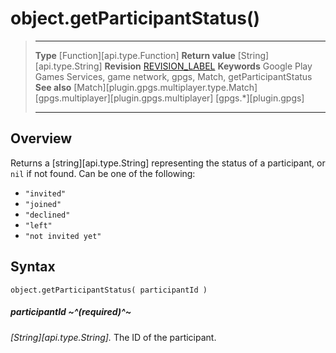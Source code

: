 # object.getParticipantStatus()

> --------------------- ------------------------------------------------------------------------------------------
> __Type__              [Function][api.type.Function]
> __Return value__      [String][api.type.String]
> __Revision__          [REVISION_LABEL](REVISION_URL)
> __Keywords__          Google Play Games Services, game network, gpgs, Match, getParticipantStatus
> __See also__          [Match][plugin.gpgs.multiplayer.type.Match]
>						[gpgs.multiplayer][plugin.gpgs.multiplayer]
>                       [gpgs.*][plugin.gpgs]
> --------------------- ------------------------------------------------------------------------------------------

## Overview

Returns a [string][api.type.String] representing the status of a participant, or `nil` if not found. Can be one of the following:

* `"invited"`
* `"joined"`
* `"declined"`
* `"left"`
* `"not invited yet"`

## Syntax

	object.getParticipantStatus( participantId )

##### participantId ~^(required)^~
_[String][api.type.String]._ The ID of the participant.